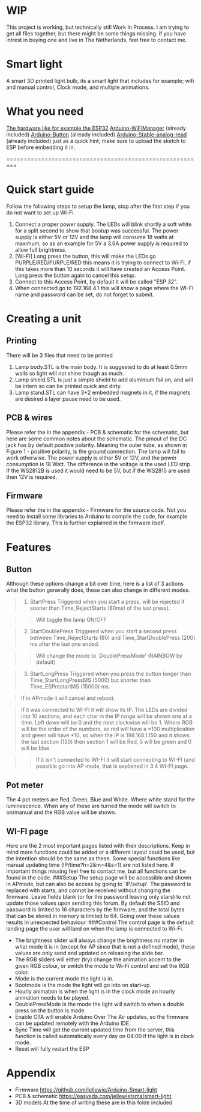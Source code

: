 # WIP
This project is working, but technically still Work In Process. I am trying to get all files together, but there might be some things missing.
if you have intrest in buying one and live in The Netherlands, feel free to contact me.

# Smart light
A smart 3D printed light bulb, its a smart light that includes for example; wifi and manual control, Clock mode, and multiple animations.

# What you need
[The hardware like for example the ESP32](https://dl.espressif.com/dl/package_esp32_index.json)
[Arduino-WiFiManager](https://github.com/jellewie/Arduino-WiFiManager) (already included)
[Arduino-Button](https://github.com/jellewie/Arduino-Button) (already included)
[Arduino-Stable-analog-read](https://github.com/jellewie/Arduino-Stable-analog-read) (already included)
just as a quick hint; make sure to upload the sketch to ESP before embedding it in.

=========================================================

# Quick start guide
Follow the following steps to setup the lamp, stop after the first step if you do not want to set up Wi-Fi.
1.	Connect a proper power supply. The LEDs will blink shortly a soft white for a split second to show that bootup was successful. The power supply is either 5V or 12V and the lamp will consume 18 watts at maximum, so as an example for 5V a 3.6A power supply is required to allow full brightness. 
2.	[Wi-Fi] Long press the button, this will make the LEDs go PURPLE/RED/PURPLE/RED this means it is trying to connect to Wi-Fi, if this takes more than 10 seconds it will have created an Access Point. Long press the button again to cancel this setup.
3.	Connect to this Access Point, by default it will be called "ESP 32".
4.	When connected go to 192.168.4.1 this will show a page where the WI-FI name and password can be set, do not forget to submit.
# Creating a unit
## Printing
There will be 3 files that need to be printed
1.	Lamp body.STL is the main body. It is suggested to do at least 0.5mm walls so light will not shine though as much.
2.	Lamp shield.STL is just a simple shield to add aluminium foil on, and will be intern so can be printed quick and dirty.
3.	Lamp stand.STL can have 3*2 embedded magnets in it, if the magnets are desired a layer pause need to be used.
## PCB & wires
Please refer the in the appendix - PCB & schematic for the schematic, but here are some common notes about the schematic.
The pinout of the DC jack has by default positive polarity. Meaning the outer tube, as shown in Figure 1 - positive polarity, is the ground connection. The lamp will fail to work otherwise. The power supply is either 5V or 12V, and the power consumption is 18 Watt. The difference in the voltage is the used LED strip. If the WS2812B is used it would need to be 5V, but if the WS2815 are used then 12V is required.
## Firmware
Please refer the in the appendix - Firmware for the source code. Not you need to install some libraries to Arduino to compile the code, for example the ESP32 library. This is further explained in the firmware itself.
# Features
## Button
Although these options change a bit over time, here is a list of 3 actions what the button generally does, these can also change in different modes.
>1.	StartPress Triggered when you start a press, will be rejected if sooner than Time_RejectStarts (80ms) of the last press).

>> Will toggle the lamp ON/OFF

>2.	StartDoublePress Triggered when you start a second press between Time_RejectStarts (80) and Time_StartDoublePress (200) ms after the last one ended.

>> Will change the mode to `DoublePressMode' (RAINBOW by default)

>3.	StartLongPress Triggered when you press the button longer than Time_StartLongPressMS (5000) but shorter than Time_ESPrestartMS (15000) ms.

> If in APmode it will cancel and reboot.

> If it was connected to WI-FI it will show its IP. The LEDs are divided into 10 sections, and each char in the IP range will be shown one at a time. Left down will be 0 and the next clockwise will be 1. Where RGB will be the order of the numbers, so red will have a *100 multiplication and green will have *10, so when the IP is 198.168.1.150 and it shows the last section (150) then section 1 will be Red, 5 will be green and 0 will be blue

>> If it isn't connected to WI-FI it will start connecting to WI-FI (and possible go into AP mode, that is explained in 3.4 WI-FI page. 
## Pot meter
The 4 pot meters are Red, Green, Blue and White. Where white stand for the luminescence. When any of these are turned the mode will switch to on/manual and the RGB value will be shown.
## WI-FI page
Here are the 2 most important pages listed with their descriptions. Keep in mind more functions could be added or a different layout could be used, but the intention should be the same as these.
Some special functions like manual updating time (IP/time?h=2&m=4&s=1) are not listed here. If important things missing feel free to contact me, but all functions can be found in the code. 
###Setup
The setup page will be accessible and shown in APmode, but can also be access by going to `IP/setup'.
The password is replaced with starts, and cannot be received without changing the firmware. 
Leave fields blank (or for the password leaving only stars) to not update those values upon sending this forum.
By default the SSID and password is limited to 16 characters by the firmware, and the total bytes that can be stored in memory is limited to 64. Going over these values results in unexpected behaviour. 
###Control
The control page is the default landing page the user will land on when the lamp is connected to Wi-Fi.
* The brightness slider will always change the brightness no matter in what mode it is in (except for AP since that is not a defined mode), these values are only send and updated on releasing the slide bar.
* The RGB sliders will either (try) change the animation accent to the given RGB colour, or switch the mode to Wi-Fi control and set the RGB color.
* Mode is the current mode the light is in.
* Bootmode is the mode the light will go into on start-up.
* Hourly animation is when the light is in the clock mode an hourly animation needs to be played.
* DoublePressMode is the mode the light will switch to when a double press on the button is made.
* Enable OTA will enable Arduino Over The Air updates, so the firmware can be updated remotely with the Arduino IDE.
* Sync Time will get the current updated time from the server, this function is called automatically every day on 04:00 if the light is in clock mode.
* Reset will fully restart the ESP

# Appendix
* Firmware
https://github.com/jellewie/Arduino-Smart-light
* PCB & schematic
https://easyeda.com/jellewietsma/smart-light
* 3D models
At the time of writing these are in this folde included
